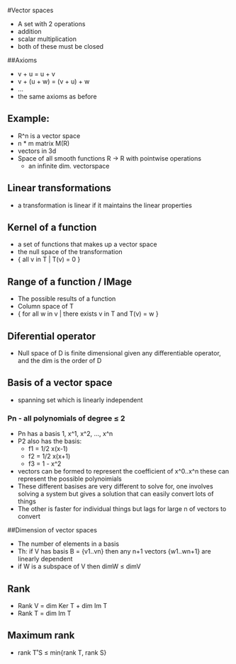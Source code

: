 #Vector spaces
+ A set with 2 operations
+ addition
+ scalar multiplication
+ both of these must be closed

##Axioms
+ v + u = u + v
+ v + (u + w) = (v + u) + w
+ ...
+ the same axioms as before

## Example: 
+ R^n is a vector space
+ n * m matrix M(R)
+ vectors in 3d
+ Space of all smooth functions R -> R with pointwise operations
    + an infinite dim. vectorspace

## Linear transformations
+ a transformation is linear if it maintains the linear properties

## Kernel of a function
+ a set of functions that makes up a vector space
+ the null space of the transformation
+ { all v in T | T(v) = 0 }

## Range of a function / IMage
+ The possible results of a function
+ Column space of T
+ { for all w in v | there exists v in T and T(v) = w }

## Diferential operator
+ Null space of D is finite dimensional given any differentiable operator, and the dim is the order of D

## Basis of a vector space
+ spanning set which is linearly independent

### Pn - all polynomials of degree ≤ 2
+ Pn has a basis 1, x^1, x^2, ..., x^n
+ P2 also has the basis:
    + f1 = 1/2 x(x-1)
    + f2 = 1/2 x(x+1)
    + f3 = 1 - x^2
+ vectors can be formed to represent the coefficient of x^0..x^n these can represent the possible polynoimials
+ These different basises are very different to solve for, one involves solving a system but gives a solution that can easily convert lots of things
+ The other is faster for individual things but lags for large n of vectors to convert

##Dimension of vector spaces
+ The number of elements in a basis
+ Th: if V has basis B = {v1..vn} then any n+1 vectors {w1..wn+1} are linearly dependent
+ if W is a subspace of V then dimW ≤ dimV

## Rank
+ Rank V = dim Ker T + dim Im T
+ Rank T = dim Im T

## Maximum rank
+ rank T˚S ≤ min{rank T, rank S}


